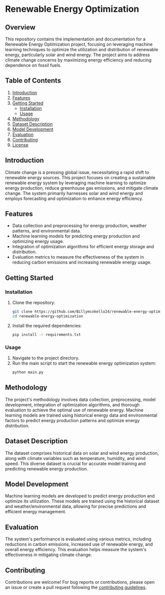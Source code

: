 # Renewable Energy Optimization

## Overview

This repository contains the implementation and documentation for a Renewable Energy Optimization project, focusing on leveraging machine learning techniques to optimize the utilization and distribution of renewable energy, particularly solar and wind energy. The project aims to address climate change concerns by maximizing energy efficiency and reducing dependence on fossil fuels.

## Table of Contents

1. [Introduction](#introduction)
2. [Features](#features)
3. [Getting Started](#getting-started)
    - [Installation](#installation)
    - [Usage](#usage)
4. [Methodology](#methodology)
5. [Dataset Description](#dataset-description)
6. [Model Development](#model-development)
7. [Evaluation](#evaluation)
8. [Contributing](#contributing)
9. [License](#license)

## Introduction

Climate change is a pressing global issue, necessitating a rapid shift to renewable energy sources. This project focuses on creating a sustainable renewable energy system by leveraging machine learning to optimize energy production, reduce greenhouse gas emissions, and mitigate climate change. The system primarily harnesses solar and wind energy and employs forecasting and optimization to enhance energy efficiency.

## Features

- Data collection and preprocessing for energy production, weather patterns, and environmental data.
- Machine learning models for predicting energy production and optimizing energy usage.
- Integration of optimization algorithms for efficient energy storage and distribution.
- Evaluation metrics to measure the effectiveness of the system in reducing carbon emissions and increasing renewable energy usage.

## Getting Started

### Installation

1. Clone the repository:
   ```bash
   git clone https://github.com/Billymcokello24/renewable-energy-optimization.git
   cd renewable-energy-optimization
   ```

2. Install the required dependencies:
   ```bash
   pip install -r requirements.txt
   ```

### Usage

1. Navigate to the project directory.
2. Run the main script to start the renewable energy optimization system:
   ```bash
   python main.py
   ```

## Methodology

The project's methodology involves data collection, preprocessing, model development, integration of optimization algorithms, and thorough evaluation to achieve the optimal use of renewable energy. Machine learning models are trained using historical energy data and environmental factors to predict energy production patterns and optimize energy distribution.

## Dataset Description

The dataset comprises historical data on solar and wind energy production, along with climate variables such as temperature, humidity, and wind speed. This diverse dataset is crucial for accurate model training and predicting renewable energy production.

## Model Development

Machine learning models are developed to predict energy production and optimize its utilization. These models are trained using the historical dataset and weather/environmental data, allowing for precise predictions and efficient energy management.

## Evaluation

The system's performance is evaluated using various metrics, including reductions in carbon emissions, increased use of renewable energy, and overall energy efficiency. This evaluation helps measure the system's effectiveness in mitigating climate change.

## Contributing

Contributions are welcome! For bug reports or contributions, please open an issue or create a pull request following the [contributing guidelines](CONTRIBUTING.md).
